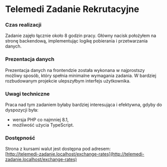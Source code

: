 # Telemedi Zadanie Rekrutacyjne

### Czas realizacji

Zadanie zajęło łącznie około 8 godzin pracy. Główny nacisk położyłem na stronę backendową, implementując logikę
pobierania i przetwarzania danych.

### Prezentacja danych

Prezentacja danych na frontendzie została wykonana w najprostszy możliwy sposób, który spełnia minimalne wymagania
zadania. W bardziej rozbudowanym projekcie ulepszyłbym interfejs użytkownika.

### Uwagi techniczne

Praca nad tym zadaniem byłaby bardziej interesująca i efektywna, gdyby do dyspozycji była:

- wersja PHP co najmniej 8.1,
- możliwość użycia TypeScript.

### Dostępność

Strona z kursami walut jest dostępna pod adresem:  
[http://telemedi-zadanie.localhost/exchange-rates](http://telemedi-zadanie.localhost/exchange-rates)
